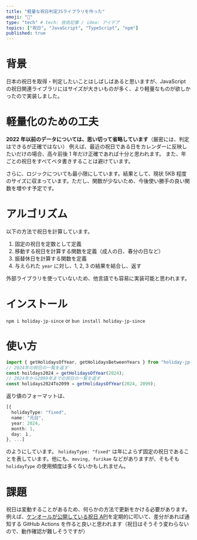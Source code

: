```yaml
---
title: "軽量な祝日判定JSライブラリを作った"
emoji: "🛴"
type: "tech" # tech: 技術記事 / idea: アイデア
topics: ["祝日", "JavaScript", "TypeScript", "npm"]
published: true
---
```


# 背景

日本の祝日を取得・判定したいことはしばしばあると思いますが、JavaScript の祝日関連ライブラリにはサイズが大きいものが多く、より軽量なものが欲しかったので実装しました。

# 軽量化のための工夫

**2022 年以前のデータについては、思い切って省略しています**（厳密には、判定はできるが正確ではない）
例えば、最近の祝日である日をカレンダーに反映したいだけの場合、高々前後 1 年だけ正確であれば十分と思われます。
また、年ごとの祝日をすべてベタ書きすることは避けています。

さらに、ロジックについても最小限にしています。結果として、現状 5KB 程度のサイズに収まっています。ただし、関数が少ないため、今後使い勝手の良い関数を増やす予定です。

# アルゴリズム

以下の方法で祝日を計算しています。

1. 固定の祝日を定数として定義
2. 移動する祝日を計算する関数を定義（成人の日、春分の日など）
3. 振替休日を計算する関数を定義
4. 与えられた `year` に対し、1, 2, 3 の結果を結合し、返す

外部ライブラリを使っていないため、他言語でも容易に実装可能と思われます。

# インストール

`npm i holiday-jp-since`
or
`bun install holiday-jp-since`

# 使い方

```ts
import { getHolidaysOfYear, getHolidaysBetweenYears } from "holiday-jp-since";
// 2024年の祝日の一覧を返す
const hoildays2024 = getHolidaysOfYear(2024);
// 2024年から2099年までの祝日の一覧を返す
const holidays2024To2099 = getHolidaysOfYear(2024, 2099);
```

返り値のフォーマットは、

```ts
[{
  holidayType: "fixed",
  name: "元日",
  year: 2024,
  month: 1,
  day: １,
}, ...]
```

のようにしています。
`holidayType: "fixed"` は年によらず固定の祝日であることを表しています。他にも、`moving, furikae` などがありますが、そもそも`holidayType` の使用頻度は多くないかもしれません。

# 課題

祝日は変動することがあるため、何らかの方法で更新をかける必要があります。例えば、[ケンオールが公開している祝日 API](https://kenall.jp/features/holidays)を定期的に叩いて、差分があれば通知する GitHub Actions を作ると良いと思われます（祝日はそうそう変わらないので、動作確認が難しそうですが）
